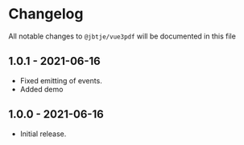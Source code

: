 # Changelog

All notable changes to `@jbtje/vue3pdf` will be documented in this file

## 1.0.1 - 2021-06-16
- Fixed emitting of events.
- Added demo

## 1.0.0 - 2021-06-16
- Initial release.